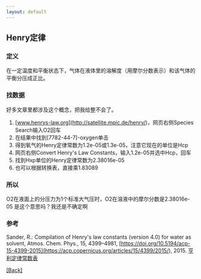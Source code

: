 ```yaml
---
layout: default
---
```


## Henry定律

### 定义
在一定温度和平衡状态下，气体在液体里的溶解度（用摩尔分数表示）和该气体的平衡分压成正比。

### 找数据
好多文章里都涉及这个概念，把我给整不会了。
1. [www.henrys-law.org](<http://satellite.mpic.de/henry/>)，网页右侧Species Search输入O2回车
2. 在结果中找到[7782-44-7]-oxygen单击
3. 得到氧气的Henry定律常数为1.2e-05或1.3e-05，注意它现在的单位是Hcp
4. 网页右侧Convert Henry's Law Constants，输入1.2e-05并选中Hcp，回车
5. 找到Hxp单位的Henry定律常数为2.38016e-05
6. 也可以根据转换表，直接乘1.83089

### 所以
O2在液面上的分压力为1个标准大气压时，O2在溶液中的摩尔分数是2.38016e-05
是这个意思吗？我还是不确定啊

### 参考
Sander, R.: Compilation of Henry's law constants (version 4.0) for water as solvent, Atmos. Chem. Phys., 15, 4399–4981, [https://doi.org/10.5194/acp-15-4399-2015](<https://acp.copernicus.org/articles/15/4399/2015/>), 2015.
[亨利定律常数表](<https://max.book118.com/html/2017/0528/109971917.shtm>)

[[Back]](../)
